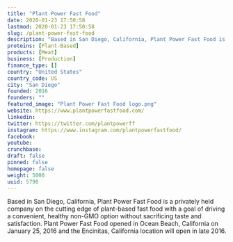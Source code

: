 ```yaml
---
title: "Plant Power Fast Food"
date: 2020-01-23 17:50:58
lastmod: 2020-01-23 17:50:58
slug: /plant-power-fast-food
description: "Based in San Diego, California, Plant Power Fast Food is a privately held company on the cutting edge of plant-based fast food with a goal of driving a convenient, healthy non-GMO option without sacrificing taste and satisfaction. Plant Power Fast Food opened in Ocean Beach, California on January 25, 2016 and the Encinitas, California location will open in late 2016."
proteins: [Plant-Based]
products: [Meat]
business: [Production]
finance_type: []
country: "United States"
country_code: US
city: "San Diego"
founded: 2016
founders: ""
featured_image: "Plant Power Fast Food logo.png"
website: https://www.plantpowerfastfood.com/
linkedin: 
twitter: https://twitter.com/plantpowerff
instagram: https://www.instagram.com/plantpowerfastfood/
facebook: 
youtube: 
crunchbase: 
draft: false
pinned: false
homepage: false
weight: 5000
uuid: 5790
---
```

Based in San Diego, California, Plant Power Fast Food is a privately held company on the cutting edge of plant-based fast food with a goal of driving a convenient, healthy non-GMO option without sacrificing taste and satisfaction. Plant Power Fast Food opened in Ocean Beach, California on January 25, 2016 and the Encinitas, California location will open in late 2016.

